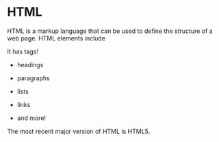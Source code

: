    # HTML















HTML is a markup language that can be used to define the structure of a web page. HTML elements include



It has tags!











* headings







* paragraphs







* lists







* links







* and more!















The most recent major version of HTML is HTML5.







